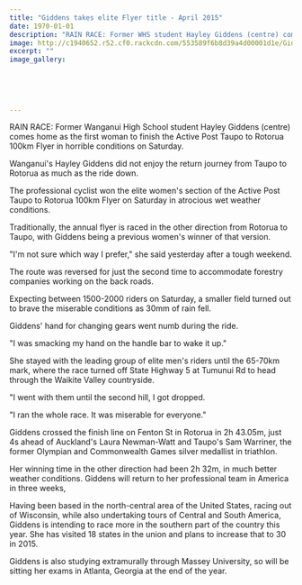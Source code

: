 ```yaml
---
title: "Giddens takes elite Flyer title - April 2015"
date: 1970-01-01
description: "RAIN RACE: Former WHS student Hayley Giddens (centre) comes home as the first woman to finish the Active Post Taupo to Rotorua 100km Flyer in horrible conditions on Saturday,Wanganui Chronicle 21/4/15"
image: http://c1940652.r52.cf0.rackcdn.com/553589f6b8d39a4d00001d1e/Giddens-takes-elite-Flyer,21.4.jpg
excerpt: ""
image_gallery:
    
    
    
    
    
---
```


<p><span>RAIN RACE: Former Wanganui High School student Hayley Giddens (centre) comes home as the first woman to finish the Active Post Taupo to Rotorua 100km Flyer in horrible conditions on Saturday.</span></p>
<p>Wanganui's Hayley Giddens did not enjoy the return journey from Taupo to Rotorua as much as the ride down.</p>
<p>The professional cyclist won the elite women's section of the Active Post Taupo to Rotorua 100km Flyer on Saturday in atrocious wet weather conditions.</p>
<p>Traditionally, the annual flyer is raced in the other direction from Rotorua to Taupo, with Giddens being a previous women's winner of that version.</p>
<p>"I'm not sure which way I prefer," she said yesterday after a tough weekend.</p>
<p>The route was reversed for just the second time to accommodate forestry companies working on the back roads.</p>
<p>Expecting between 1500-2000 riders on Saturday, a smaller field turned out to brave the miserable conditions as 30mm of rain fell.</p>
<p>Giddens' hand for changing gears went numb during the ride.</p>
<p>"I was smacking my hand on the handle bar to wake it up."</p>
<p>She stayed with the leading group of elite men's riders until the 65-70km mark, where the race turned off State Highway 5 at Tumunui Rd to head through the Waikite Valley countryside.</p>
<p>"I went with them until the second hill, I got dropped.</p>
<p>"I ran the whole race. It was miserable for everyone."</p>
<p>Giddens crossed the finish line on Fenton St in Rotorua in 2h 43.05m, just 4s ahead of Auckland's Laura Newman-Watt and Taupo's Sam Warriner, the former Olympian and Commonwealth Games silver medallist in triathlon.</p>
<p>Her winning time in the other direction had been 2h 32m, in much better weather conditions. Giddens will return to her professional team in America in three weeks,</p>
<p>Having been based in the north-central area of the United States, racing out of Wisconsin, while also undertaking tours of Central and South America, Giddens is intending to race more in the southern part of the country this year. She has visited 18 states in the union and plans to increase that to 30 in 2015.</p>
<p>Giddens is also studying extramurally through Massey University, so will be sitting her exams in Atlanta, Georgia at the end of the year.</p>

